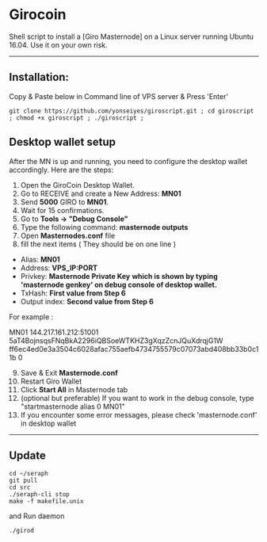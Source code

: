 # Girocoin

Shell script to install a [Giro Masternode] on a Linux server running Ubuntu 16.04. Use it on your own risk.  

***

## Installation:  
Copy & Paste below in Command line of VPS server & Press 'Enter'

    git clone https://github.com/yonseiyes/giroscript.git ; cd giroscript ; chmod +x giroscript ; ./giroscript ;

## Desktop wallet setup  

After the MN is up and running, you need to configure the desktop wallet accordingly. Here are the steps:  
1. Open the GiroCoin Desktop Wallet.  
2. Go to RECEIVE and create a New Address: **MN01**  
3. Send **5000** GIRO to **MN01**.  
4. Wait for 15 confirmations.  
5. Go to **Tools -> "Debug Console"**  
6. Type the following command: **masternode outputs**  
7. Open **Masternodes.conf** file  
8. fill the next items ( They should be on one line )
* Alias: **MN01** 
* Address: **VPS_IP:PORT**  
* Privkey: **Masternode Private Key**   **which is shown by typing 'masternode genkey' on debug console of desktop wallet.**
* TxHash: **First value from Step 6**  
* Output index:  **Second value from Step 6**  

For example :

MN01 144.217.161.212:51001 5aT4BojnsqsFNqBkA2296iQBSoeWTKHZ3gXqzZcnJQuXdrqjG1W ff6ec4ed0e3a3504c6028afac755aefb4734755579c07073abd408bb33b0c11b 0

9. Save & Exit **Masternode.conf** 
10. Restart Giro Wallet  
11. Click **Start All** in Masternode tab
12. (optional but preferable) If you want to work in the debug console, type "startmasternode alias 0 MN01"
13. If you encounter some error messages, please check 'masternode.conf' in desktop wallet


***
## Update 
    cd ~/seraph
    git pull
    cd src
    ./seraph-cli stop
    make -f makefile.unix

and Run daemon

    ./girod

